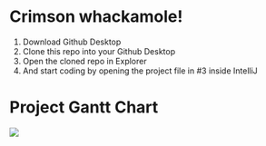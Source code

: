 # Crimson whackamole!
1. Download Github Desktop
2. Clone this repo into your Github Desktop
3. Open the cloned repo in Explorer 
4. And start coding by opening the project file in #3 inside IntelliJ

# Project Gantt Chart
<image src="OOPGC-Latest-1.jpg"/>
